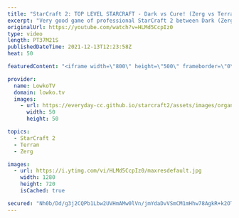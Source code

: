 ```yaml
---
title: "StarCraft 2: TOP LEVEL STARCRAFT - Dark vs Cure! (Zerg vs Terran)"
excerpt: "Very good game of professional StarCraft 2 between Dark (Zerg) and Cure (Terran). A wide variety of unit compositions is played in this epic match of SC2.  Maru vs Reynor: https://youtu.be/dnRMCwdGUVM  Support my work on Patreon: http://www.patreon.com/lowkotv Become a YouTube member: https://lowko.tv/join"
originalUrl: https://youtube.com/watch?v=HLMd5CcpIz0
type: video
length: PT37M21S
publishedDateTime: 2021-12-13T12:23:58Z
heat: 50

featuredContent: "<iframe width=\"800\" height=\"500\" frameborder=\"0\" src=\"https://www.youtube.com/embed/HLMd5CcpIz0\" allow=\"accelerometer; autoplay; encrypted-media; gyroscope; picture-in-picture\" allowfullscreen></iframe>"

provider:
  name: LowkoTV
  domain: lowko.tv
  images:
    - url: https://everyday-cc.github.io/starcraft2/assets/images/organizations/lowko.tv-50x50.jpg
      width: 50
      height: 50

topics:
  - StarCraft 2
  - Terran
  - Zerg

images:
  - url: https://i.ytimg.com/vi/HLMd5CcpIz0/maxresdefault.jpg
    width: 1280
    height: 720
    isCached: true

secured: "Nh0b/Dd/g3j2CQPb1Lbw2UVHmAMw0lVn/jmYdaDvVSmCM1mHhw78AgkR+k2OThT0XIhUR0p6iqix0uPpBby82h02Rqv/tPziLG27VQW5qSwo+W0TJAKrIL9jB7phO5c8b+8diMekYY7LrgfFPWh/UZ0HlQUj4QODdtmVnE6fN1g5+SuZYQba/q4Zvu3nLWXJOt7pQ+hYIBMN+P6NAawLnaUpSqE91vZuJpqEaoEHGeDPS2Pf3NjykV9u8E12PcmZ2EvsdBCPMwrBsE2rNHLXEKXW8/pL3bNBHnpmbsXQ+yJR0ZL3Rf3FmUzVE5GYlaCBYF29CpXm7derKXK83u/phU7WZGooFG3VTSn88aeNccPKr/5FrA+/YWmC6FDzn/8pJoY+jC7apK3i8AUwjlF8DcGL6KrB6L/F6Tg33bQEd8/p8WpoG1+3T/F8IKt/57bY;Z+Z7mzyZQoy0CtaFGYRhYw=="
---
```


